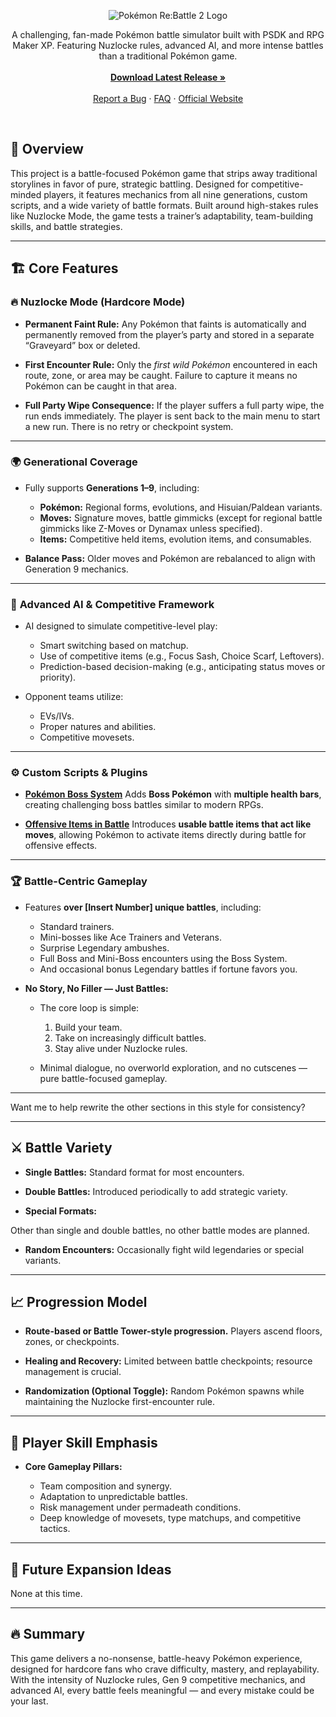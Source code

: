 <p align="center">
  <img src="https://i.imgur.com/nVPMQZU.png" alt="Pokémon Re:Battle 2 Logo">
</p>

<p align="center">
  A challenging, fan-made Pokémon battle simulator built with PSDK and RPG Maker XP. Featuring Nuzlocke rules, advanced AI, and more intense battles than a traditional Pokémon game.
  <br><br>
  <a href="https://github.com/EmeraldVoid/Pokemon-Re-Battle-2/releases"><strong>Download Latest Release »</strong></a>
  <br><br>
  <a href="https://github.com/EmeraldVoid/Pokemon-Re-Battle-2/issues">Report a Bug</a>
  ·
  <a href="#faq">FAQ</a>
  ·
  <a href="https://pokemon-re-battle-2.vercel.app/">Official Website</a>
</p>

<br>

## 📜 **Overview**

This project is a battle-focused Pokémon game that strips away traditional storylines in favor of pure, strategic battling. Designed for competitive-minded players, it features mechanics from all nine generations, custom scripts, and a wide variety of battle formats. Built around high-stakes rules like Nuzlocke Mode, the game tests a trainer’s adaptability, team-building skills, and battle strategies.

---

## 🏗️ **Core Features**

### 🔥 **Nuzlocke Mode (Hardcore Mode)**

* **Permanent Faint Rule:**
  Any Pokémon that faints is automatically and permanently removed from the player’s party and stored in a separate “Graveyard” box or deleted.

* **First Encounter Rule:**
  Only the *first wild Pokémon* encountered in each route, zone, or area may be caught. Failure to capture it means no Pokémon can be caught in that area.

* **Full Party Wipe Consequence:**
  If the player suffers a full party wipe, the run ends immediately. The player is sent back to the main menu to start a new run. There is no retry or checkpoint system.

---

### 🌍 **Generational Coverage**

* Fully supports **Generations 1–9**, including:

  * **Pokémon:** Regional forms, evolutions, and Hisuian/Paldean variants.
  * **Moves:** Signature moves, battle gimmicks (except for regional battle gimmicks like Z-Moves or Dynamax unless specified).
  * **Items:** Competitive held items, evolution items, and consumables.

* **Balance Pass:**
  Older moves and Pokémon are rebalanced to align with Generation 9 mechanics.

---

### 🧠 **Advanced AI & Competitive Framework**

* AI designed to simulate competitive-level play:

  * Smart switching based on matchup.
  * Use of competitive items (e.g., Focus Sash, Choice Scarf, Leftovers).
  * Prediction-based decision-making (e.g., anticipating status moves or priority).

* Opponent teams utilize:

  * EVs/IVs.
  * Proper natures and abilities.
  * Competitive movesets.


---

### ⚙️ **Custom Scripts & Plugins**

* **[Pokémon Boss System](https://gitlab.com/Zodiarche/cc-pokemon-boss-system)**
  Adds **Boss Pokémon** with **multiple health bars**, creating challenging boss battles similar to modern RPGs.

* **[Offensive Items in Battle](https://gitlab.com/Zodiarche/cc-offensive-items-in-battle)**
  Introduces **usable battle items that act like moves**, allowing Pokémon to activate items directly during battle for offensive effects.

---

### 🏆 **Battle-Centric Gameplay**

* Features **over \[Insert Number] unique battles**, including:

  * Standard trainers.
  * Mini-bosses like Ace Trainers and Veterans.
  * Surprise Legendary ambushes.
  * Full Boss and Mini-Boss encounters using the Boss System.
  * And occasional bonus Legendary battles if fortune favors you.

* **No Story, No Filler — Just Battles:**

  * The core loop is simple:

    1. Build your team.
    2. Take on increasingly difficult battles.
    3. Stay alive under Nuzlocke rules.
  * Minimal dialogue, no overworld exploration, and no cutscenes — pure battle-focused gameplay.

---

Want me to help rewrite the other sections in this style for consistency?


---

## ⚔️ **Battle Variety**

* **Single Battles:**
  Standard format for most encounters.

* **Double Battles:**
  Introduced periodically to add strategic variety.

* **Special Formats:**

Other than single and double battles, no other battle modes are planned.

* **Random Encounters:**
  Occasionally fight wild legendaries or special variants.

---

## 📈 **Progression Model**

* **Route-based or Battle Tower-style progression.**
  Players ascend floors, zones, or checkpoints.

* **Healing and Recovery:**
  Limited between battle checkpoints; resource management is crucial.

* **Randomization (Optional Toggle):**
  Random Pokémon spawns while maintaining the Nuzlocke first-encounter rule.

---

## 🧠 **Player Skill Emphasis**

* **Core Gameplay Pillars:**

  * Team composition and synergy.
  * Adaptation to unpredictable battles.
  * Risk management under permadeath conditions.
  * Deep knowledge of movesets, type matchups, and competitive tactics.

---

## 🚀 **Future Expansion Ideas**

None at this time.

---

## 🔥 **Summary**

This game delivers a no-nonsense, battle-heavy Pokémon experience, designed for hardcore fans who crave difficulty, mastery, and replayability. With the intensity of Nuzlocke rules, Gen 9 competitive mechanics, and advanced AI, every battle feels meaningful — and every mistake could be your last.


